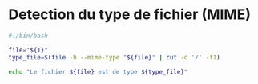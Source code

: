# Detection du type de fichier (MIME)


```bash
#!/bin/bash

file="${1}"
type_file=$(file -b --mime-type "${file}" | cut -d '/' -f1)

echo "Le fichier ${file} est de type ${type_file}"
```
